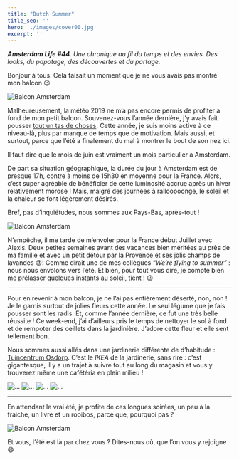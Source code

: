 ```yaml
---
title: "Dutch Summer"
title_seo: ''
hero: './images/cover00.jpg'
excerpt: ''
---
```


_**Amsterdam Life #44**._
_Une chronique au fil du temps et des envies. Des looks, du papotage, des découvertes et du partage._


Bonjour à tous. Cela faisait un moment que je ne vous avais pas montré mon balcon 😉 

<img alt="Balcon Amsterdam" src="./images/balcon-01.jpg">

Malheureusement, la météo 2019 ne m’a pas encore permis de profiter à fond de mon petit balcon. Souvenez-vous l’année dernière, j’y avais fait pousser [tout un tas de choses](/potage-balcon-amsterdam-2). Cette année, je suis moins active à ce niveau-là, plus par manque de temps que de motivation. Mais aussi, et surtout, parce que l’été a finalement du mal à montrer le bout de son nez ici. 

Il faut dire que le mois de juin est vraiment un mois particulier à Amsterdam.

De part sa situation géographique, la durée du jour à Amsterdam est de presque 17h, contre à moins de 15h30 en moyenne pour la France. Alors, c’est super agréable de bénéficier de cette luminosité accrue après un hiver relativement morose ! Mais, malgré des journées à rallooooonge, le soleil et la chaleur se font légèrement désirés.

Bref, pas d’inquiétudes, nous sommes aux Pays-Bas, après-tout !

<img alt="Balcon Amsterdam" src="./images/balcon-02.jpg">


N’empêche, il me tarde de m’envoler pour la France début Juillet avec Alexis. Deux petites semaines avant des vacances bien méritées au près de ma famille et avec un petit détour par la Provence et ses jolis champs de lavandes 😍! Comme dirait une de mes collègues _“We’re flying to summer”_ : nous nous envolons vers l’été. Et bien, pour tout vous dire, je compte bien me prélasser quelques instants au soleil, tient ! 😉 

---

Pour en revenir à mon balcon, je ne l’ai pas entièrement déserté, non, non ! Je le garnis surtout de jolies fleurs cette année. Le seul légume que je fais pousser sont les radis. Et, comme l’année dernière, ce fut une très belle réussite ! Ce week-end, j’ai d’ailleurs pris le temps de nettoyer le sol à fond et de rempoter des oeillets dans la jardinière. J’adore cette fleur et elle sent tellement bon.

Nous sommes aussi allés dans une jardinerie différente de d’habitude : [Tuincentrum Osdorp](https://goo.gl/maps/GamjfGwfw9zfdQt78). C’est le _IKEA_ de la jardinerie, sans rire : c’est gigantesque, il y a un trajet à suivre tout au long du magasin et vous y trouverez même une cafétéria en plein milieu !  

<gallery>
<img alt="..." src="./images/balcon-gallery-01.jpg">
<img alt="..." src="./images/balcon-gallery-02.jpg">
<img alt="..." src="./images/balcon-gallery-03.jpg">
<img alt="..." src="./images/balcon-gallery-04.jpg">
</gallery>

---

En attendant le vrai été, je profite de ces longues soirées, un peu à la fraiche, un livre et un rooibos, parce que, pourquoi pas ?

<img alt="Balcon Amsterdam" src="./images/balcon-04.jpg">


Et vous, l’été est là par chez vous ? Dites-nous où, que l’on vous y rejoigne 😄